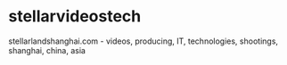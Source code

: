 # stellarvideostech
stellarlandshanghai.com - videos, producing, IT, technologies, shootings, shanghai, china, asia
